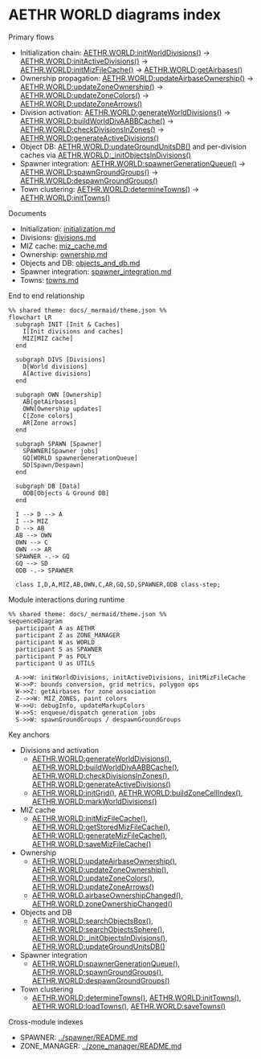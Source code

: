 # AETHR WORLD diagrams index

Primary flows
- Initialization chain: [AETHR.WORLD:initWorldDivisions()](../../dev/WORLD.lua:1176) -> [AETHR.WORLD:initActiveDivisions()](../../dev/WORLD.lua:1083) -> [AETHR.WORLD:initMizFileCache()](../../dev/WORLD.lua:90) -> [AETHR.WORLD:getAirbases()](../../dev/WORLD.lua:428)
- Ownership propagation: [AETHR.WORLD:updateAirbaseOwnership()](../../dev/WORLD.lua:501) -> [AETHR.WORLD:updateZoneOwnership()](../../dev/WORLD.lua:633) -> [AETHR.WORLD:updateZoneColors()](../../dev/WORLD.lua:683) -> [AETHR.WORLD:updateZoneArrows()](../../dev/WORLD.lua:730)
- Division activation: [AETHR.WORLD:generateWorldDivisions()](../../dev/WORLD.lua:1156) -> [AETHR.WORLD:buildWorldDivAABBCache()](../../dev/WORLD.lua:1206) -> [AETHR.WORLD:checkDivisionsInZones()](../../dev/WORLD.lua:1328) -> [AETHR.WORLD:generateActiveDivisions()](../../dev/WORLD.lua:1067)
- Object DB: [AETHR.WORLD:updateGroundUnitsDB()](../../dev/WORLD.lua:860) and per-division caches via [AETHR.WORLD:_initObjectsInDivisions()](../../dev/WORLD.lua:1395)
- Spawner integration: [AETHR.WORLD:spawnerGenerationQueue()](../../dev/WORLD.lua:801) -> [AETHR.WORLD:spawnGroundGroups()](../../dev/WORLD.lua:538) -> [AETHR.WORLD:despawnGroundGroups()](../../dev/WORLD.lua:590)
- Town clustering: [AETHR.WORLD:determineTowns()](../../dev/WORLD.lua:1460) -> [AETHR.WORLD:initTowns()](../../dev/WORLD.lua:1513)

Documents
- Initialization: [initialization.md](./initialization.md)
- Divisions: [divisions.md](./divisions.md)
- MIZ cache: [miz_cache.md](./miz_cache.md)
- Ownership: [ownership.md](./ownership.md)
- Objects and DB: [objects_and_db.md](./objects_and_db.md)
- Spawner integration: [spawner_integration.md](./spawner_integration.md)
- Towns: [towns.md](./towns.md)

End to end relationship

```mermaid
%% shared theme: docs/_mermaid/theme.json %%
flowchart LR
  subgraph INIT [Init & Caches]
    I[Init divisions and caches]
    MIZ[MIZ cache]
  end

  subgraph DIVS [Divisions]
    D[World divisions]
    A[Active divisions]
  end

  subgraph OWN [Ownership]
    AB[getAirbases]
    OWN[Ownership updates]
    C[Zone colors]
    AR[Zone arrows]
  end

  subgraph SPAWN [Spawner]
    SPAWNER[Spawner jobs]
    GQ[WORLD spawnerGenerationQueue]
    SD[Spawn/Despawn]
  end

  subgraph DB [Data]
    ODB[Objects & Ground DB]
  end

  I --> D --> A
  I --> MIZ
  D --> AB
  AB --> OWN
  OWN --> C
  OWN --> AR
  SPAWNER -.-> GQ
  GQ --> SD
  ODB -.-> SPAWNER

  class I,D,A,MIZ,AB,OWN,C,AR,GQ,SD,SPAWNER,ODB class-step;
```

Module interactions during runtime

```mermaid
%% shared theme: docs/_mermaid/theme.json %%
sequenceDiagram
  participant A as AETHR
  participant Z as ZONE_MANAGER
  participant W as WORLD
  participant S as SPAWNER
  participant P as POLY
  participant U as UTILS

  A->>W: initWorldDivisions, initActiveDivisions, initMizFileCache
  W->>P: bounds conversion, grid metrics, polygon ops
  W->>Z: getAirbases for zone association
  Z-->>W: MIZ_ZONES, paint colors
  W->>U: debugInfo, updateMarkupColors
  W->>S: enqueue/dispatch generation jobs
  S->>W: spawnGroundGroups / despawnGroundGroups
```

Key anchors
- Divisions and activation
  - [AETHR.WORLD:generateWorldDivisions()](../../dev/WORLD.lua:1156), [AETHR.WORLD:buildWorldDivAABBCache()](../../dev/WORLD.lua:1206), [AETHR.WORLD:checkDivisionsInZones()](../../dev/WORLD.lua:1328), [AETHR.WORLD:generateActiveDivisions()](../../dev/WORLD.lua:1067)
  - [AETHR.WORLD:initGrid()](../../dev/WORLD.lua:1236), [AETHR.WORLD:buildZoneCellIndex()](../../dev/WORLD.lua:1268), [AETHR.WORLD:markWorldDivisions()](../../dev/WORLD.lua:284)
- MIZ cache
  - [AETHR.WORLD:initMizFileCache()](../../dev/WORLD.lua:90), [AETHR.WORLD:getStoredMizFileCache()](../../dev/WORLD.lua:109), [AETHR.WORLD:generateMizFileCache()](../../dev/WORLD.lua:187), [AETHR.WORLD:saveMizFileCache()](../../dev/WORLD.lua:145)
- Ownership
  - [AETHR.WORLD:updateAirbaseOwnership()](../../dev/WORLD.lua:501), [AETHR.WORLD:updateZoneOwnership()](../../dev/WORLD.lua:633), [AETHR.WORLD:updateZoneColors()](../../dev/WORLD.lua:683), [AETHR.WORLD:updateZoneArrows()](../../dev/WORLD.lua:730)
  - [AETHR.WORLD.airbaseOwnershipChanged()](../../dev/WORLD.lua:970), [AETHR.WORLD.zoneOwnershipChanged()](../../dev/WORLD.lua:1006)
- Objects and DB
  - [AETHR.WORLD:searchObjectsBox()](../../dev/WORLD.lua:334), [AETHR.WORLD:searchObjectsSphere()](../../dev/WORLD.lua:384), [AETHR.WORLD:_initObjectsInDivisions()](../../dev/WORLD.lua:1395), [AETHR.WORLD:updateGroundUnitsDB()](../../dev/WORLD.lua:860)
- Spawner integration
  - [AETHR.WORLD:spawnerGenerationQueue()](../../dev/WORLD.lua:801), [AETHR.WORLD:spawnGroundGroups()](../../dev/WORLD.lua:538), [AETHR.WORLD:despawnGroundGroups()](../../dev/WORLD.lua:590)
- Town clustering
  - [AETHR.WORLD:determineTowns()](../../dev/WORLD.lua:1460), [AETHR.WORLD:initTowns()](../../dev/WORLD.lua:1513), [AETHR.WORLD:loadTowns()](../../dev/WORLD.lua:1528), [AETHR.WORLD:saveTowns()](../../dev/WORLD.lua:1541)

Cross-module indexes
- SPAWNER: [../spawner/README.md](../spawner/README.md)
- ZONE_MANAGER: [../zone_manager/README.md](../zone_manager/README.md)